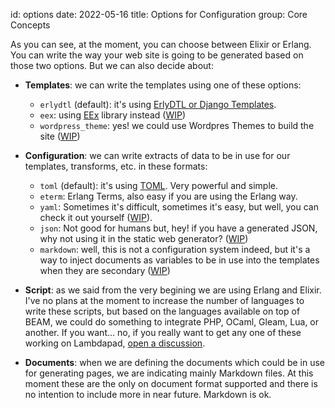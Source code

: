 id: options
date: 2022-05-16
title: Options for Configuration
group: Core Concepts

[DT]: https://docs.djangoproject.com/en/3.1/topics/templates
[TOML]: https://github.com/toml-lang/toml
[EEx]: https://hexdocs.pm/eex/EEx.html

As you can see, at the moment, you can choose between Elixir or Erlang. You can write the way your web site is going to be generated based on those two options. But we can also decide about:

- **Templates**: we can write the templates using one of these options:
  - `erlydtl` (default): it's using [ErlyDTL or Django Templates][DT].
  - `eex`: using [EEx][EEx] library instead ([WIP](https://github.com/altenwald/lambdapad/discussions/3))
  - `wordpress_theme`: yes! we could use Wordpres Themes to build the site ([WIP](https://github.com/altenwald/lambdapad/discussions/4))

- **Configuration**: we can write extracts of data to be in use for our templates, transforms, etc. in these formats:
  - `toml` (default): it's using [TOML][TOML]. Very powerful and simple.
  - `eterm`: Erlang Terms, also easy if you are using the Erlang way.
  - `yaml`: Sometimes it's difficult, sometimes it's easy, but well, you can check it out yourself ([WIP](https://github.com/altenwald/lambdapad/discussions/6)).
  - `json`: Not good for humans but, hey! if you have a generated JSON, why not using it in the static web generator? ([WIP](https://github.com/altenwald/lambdapad/discussions/7))
  - `markdown`: well, this is not a configuration system indeed, but it's a way to inject documents as variables to be in use into the templates when they are secondary ([WIP](https://github.com/altenwald/lambdapad/discussions/9))

- **Script**: as we said from the very begining we are using Erlang and Elixir. I've no plans at the moment to increase the number of languages to write these scripts, but based on the languages available on top of BEAM, we could do something to integrate PHP, OCaml, Gleam, Lua, or another. If you want... no, if you really want to get any one of these working on Lambdapad, [open a discussion](https://github.com/altenwald/lambdapad/discussions).

- **Documents**: when we are defining the documents which could be in use for generating pages, we are indicating mainly Markdown files. At this moment these are the only on document format supported and there is no intention to include more in near future. Markdown is ok.
